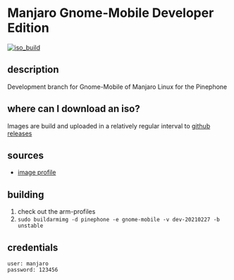 # Manjaro Gnome-Mobile Developer Edition
[![iso_build](https://github.com/manjaro-pinephone/gnome-mobile/workflows/image_build/badge.svg)](https://github.com/manjaro-pinephone/gnome-mobile/actions)

## description

Development branch for Gnome-Mobile of Manjaro Linux for the Pinephone

## where can I download an iso?

Images are build and uploaded in a relatively regular interval to [github releases](https://github.com/manjaro-pinephone/gnome-mobile/releases)

## sources

- [image profile](https://github.com/manjaro-pinephone/arm-profiles)

## building

1. check out the arm-profiles
2. `sudo buildarmimg -d pinephone -e gnome-mobile -v dev-20210227 -b unstable`

## credentials

```
user: manjaro
password: 123456
```
